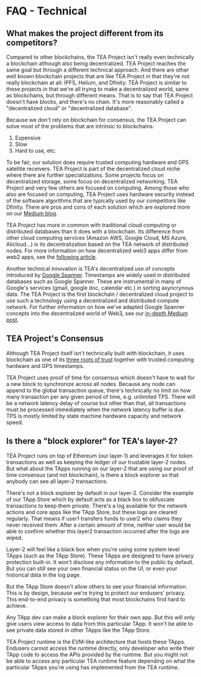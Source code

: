 # FAQ - Technical

## What makes the project different from its competitors?

Compared to other blockchains, the TEA Project isn't really even technically a blockchain although also being decentralized. TEA Project reaches the same goal but through a different technical approach. And there are other well known blockchain projects that are like TEA Project in that they're not really blockchain at all: IPFS, Helium, and Dfinity. TEA Project is similar to these projects in that we're all trying to make a decentralized world, same as blockchains, but through different means. That is to say that TEA Project doesn't have blocks, and there's no chain. It's more reasonably called a "decentralized cloud" or "decentralized database". 

Because we don't rely on blockchain for consensus, the TEA Project can solve most of the problems that are intrinsic to blockchains:

1. Expensive
1. Slow
1. Hard to use, etc. 

To be fair, our solution does require trusted computing hardware and GPS satellite receivers. TEA Project is part of the decentralized cloud niche where there are further specializations. Some projects focus on decentralized storage, some focus on decentralized networking. TEA Project and very few others are focused on computing. Among those who also are focused on computing, TEA Project uses hardware security instead of the software algorithms that are typically used by our competitors like Dfinity. There are pros and cons of each solution which are explored more on our [Medium blog](https://teaproject.medium.com/where-does-the-trust-in-t-rust-come-from-f0b67117d238).

TEA Project has more in common with traditional cloud computing or distributed databases than it does with a blockchain. Its difference from other cloud computing services (Amazon AWS, Google Cloud, MS Azure, Alicloud...) is its decentralization based on the TEA network of distributed nodes. For more information on how decentralized web3 apps differ from web2 apps, see the [following article](../_z_z_appendix/What_makes_a_Web3_application.md).

Another technical innovation is TEA's decentralized use of concepts introduced by [Google Spanner](https://teaproject.medium.com/proof-of-time-how-googles-truetime-can-be-used-in-the-blockchain-55f87b41cb3a). Timestamps are widely used in distributed databases such as Google Spanner. These are instrumental in many of Google's services (gmail, google doc, calendar etc.) in sorting asyncrynous data. The TEA Project is the first blockchain / decentralized cloud project to use such a technology using a decentralized and distributed compute network. For further information on how we've adapted Google Spanner concepts into the decentralized world of Web3, see our [in-depth Medium post](https://teaproject.medium.com/proof-of-time-how-googles-truetime-can-be-used-in-the-blockchain-55f87b41cb3a).

## TEA Project's Consensus

Although TEA Project itself isn't technically built with blockchain, it uses blockchain as one of its [three roots of trust](https://teaproject.medium.com/tea-projects-sources-of-truth-blockchain-hardware-and-time-49663c9f575a) together with trusted computing hardware and GPS timestamps.

TEA Project uses proof of time for consensus which doesn't have to wait for a new block to synchronize across all nodes. Because any node can append to the global transaction queue, there's technically no limit on how many transaction per any given period of time, e.g. unlimited TPS. There will be a network latency delay of course but other than that, all transactions must be processed immediately when the network latency buffer is due. TPS is mostly limited by state machine hardware capacity and network speed.

## Is there a "block explorer" for TEA's layer-2?

TEA Project runs on top of Ethereum (our layer-1) and leverages it for token transactions as well as keeping the ledger of our trustable layer-2 nodes. But what about the TApps running on our layer-2 that are using our proof of time consensus (and not blockchain), is there a block explorer so that anybody can see all layer-2 transactions.

There's not a block explorer by default in our layer-2. Consider the example of our TApp Store which by default acts as a black box to obfuscate transactions to keep them private. There's a log available for the network actions and core apps like the TApp Store, but these logs are cleared regularly. That means if user1 transfers funds to user2 who claims they never received them. After a certain amount of time, neither user would be able to confirm whether this layer2 transaction occurred after the logs are wiped.

Layer-2 will feel like a black box when you're using some system level TApps (such as the TApp Store). These TApps are designed to have privacy protection built-in. It won't disclose any information to the public by default. But you can still see your own financial status on the UI, or even your historical data in the log page.

But the TApp Store doesn't allow others to see your financial information. This is by design, because we're trying to protect our endusers' privacy. This end-to-end privacy is something that most blockchains find hard to achieve.

Any TApp dev can make a block explorer for their own app. But this will only give users view access to data from this particular TApp. It won't be able to see private data stored in other TApps like the TApp Store.

TEA Project runtime is the EVM-like architecture that hosts these TApps. Endusers cannot access the runtime directly, only developer who write their TApp code to access the APIs provided by the runtime. But you might not be able to access any particular TEA runtime feature depending on what the particular TApps you're using has implemented from the TEA runtime.
